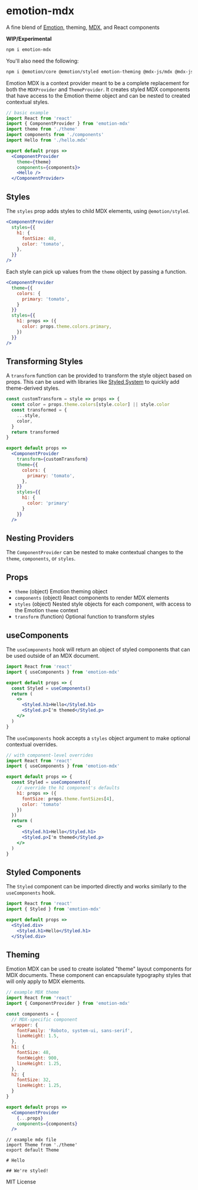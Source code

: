 
# emotion-mdx

A fine blend of [Emotion][], theming, [MDX][], and React components

**WIP/Experimental**

```sh
npm i emotion-mdx
```

You'll also need the following:

```sh
npm i @emotion/core @emotion/styled emotion-theming @mdx-js/mdx @mdx-js/tag
```

Emotion MDX is a context provider meant to be a complete replacement for both the `MDXProvider` and `ThemeProvider`.
It creates styled MDX components that have access to the Emotion theme object and can be nested to created contextual styles.

```jsx
// basic example
import React from 'react'
import { ComponentProvider } from 'emotion-mdx'
import theme from './theme'
import components from './components'
import Hello from './hello.mdx'

export default props =>
  <ComponentProvider
    theme={theme}
    components={components}>
    <Hello />
  </ComponentProvider>
```

## Styles

The `styles` prop adds styles to child MDX elements, using `@emotion/styled`.

```jsx
<ComponentProvider
  styles={{
    h1: {
      fontSize: 48,
      color: 'tomato',
    },
  }}
/>
```

Each style can pick up values from the `theme` object by passing a function.

```jsx
<ComponentProvider
  theme={{
    colors: {
      primary: 'tomato',
    }
  }}
  styles={{
    h1: props => ({
      color: props.theme.colors.primary,
    })
  }}
/>
```

## Transforming Styles

A `transform` function can be provided to transform the style object based on props.
This can be used with libraries like [Styled System][] to quickly add theme-derived styles.

```jsx
const customTransform = style => props => {
  const color = props.theme.colors[style.color] || style.color
  const transformed = {
    ...style,
    color,
  }
  return transformed
}

export default props =>
  <ComponentProvider
    transform={customTransform}
    theme={{
      colors: {
        primary: 'tomato',
      },
    }}
    styles={{
      h1: {
        color: 'primary'
      }
    }}
  />
```


## Nesting Providers

The `ComponentProvider` can be nested to make contextual changes to the `theme`, `components`, or `styles`.

## Props

- `theme` (object) Emotion theming object
- `components` (object) React components to render MDX elements
- `styles` (object) Nested style objects for each component, with access to the Emotion `theme` context
- `transform` (function) Optional function to transform styles

## useComponents

The `useComponents` hook will return an object of styled components that can be used outside of an MDX document.

```jsx
import React from 'react'
import { useComponents } from 'emotion-mdx'

export default props => {
  const Styled = useComponents()
  return (
    <>
      <Styled.h1>Hello</Styled.h1>
      <Styled.p>I'm themed</Styled.p>
    </>
  )
}
```

The `useComponents` hook accepts a `styles` object argument to make optional contextual overrides.

```jsx
// with component-level overrides
import React from 'react'
import { useComponents } from 'emotion-mdx'

export default props => {
  const Styled = useComponents({
    // override the h1 component's defaults
    h1: props => ({
      fontSize: props.theme.fontSizes[4],
      color: 'tomato'
    })
  })
  return (
    <>
      <Styled.h1>Hello</Styled.h1>
      <Styled.p>I'm themed</Styled.p>
    </>
  )
}
```

## Styled Components

The `Styled` component can be imported directly and works similarly to the `useComponents` hook.

```jsx
import React from 'react'
import { Styled } from 'emotion-mdx'

export default props =>
  <Styled.div>
    <Styled.h1>Hello</Styled.h1>
  </Styled.div>
```

## Theming

Emotion MDX can be used to create isolated "theme" layout components for MDX documents.
These component can encapsulate typography styles that will only apply to MDX elements.

```jsx
// example MDX theme
import React from 'react'
import { ComponentProvider } from 'emotion-mdx'

const components = {
  // MDX-specific component
  wrapper: {
    fontFamily: 'Roboto, system-ui, sans-serif',
    lineHeight: 1.5,
  },
  h1: {
    fontSize: 48,
    fontWeight: 900,
    lineHeight: 1.25,
  },
  h2: {
    fontSize: 32,
    lineHeight: 1.25,
  }
}

export default props =>
  <ComponentProvider
    {...props}
    components={components}
  />
```

```mdx
// example mdx file
import Theme from './theme'
export default Theme

# Hello

## We're styled!
```

MIT License

[mdx]: https://mdxjs.com
[emotion]: https://emotion.sh
[styled system]: https://styled-system.com

